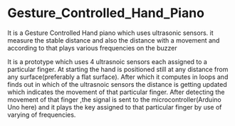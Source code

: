 # Gesture_Controlled_Hand_Piano
It is a Gesture Controlled Hand piano which uses ultrasonic sensors. it measure the stable distance and also the distance with a movement  and according to that plays various frequencies on the buzzer

It is a prototype which uses 4 ultrasnoic sensors each assigned to a particular finger. At starting the hand is positioned still at any distance from any surface(preferably a flat surface). After which it computes in loops and finds out in which of the ultrasnoic sensors the distance is getting updated which indicates the movement of that particular finger. 
After detecting the movement of that finger ,the signal is sent to the microcontroller(Arduino Uno here) and it plays the key assigned to that particular finger by use of varying of frequencies.
